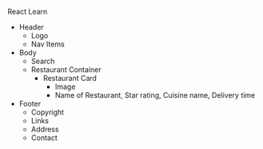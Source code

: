React Learn


 - Header
    - Logo
    - Nav Items
 - Body
    - Search
    - Restaurant Container
        - Restaurant Card
            - Image
            - Name of Restaurant, Star rating, Cuisine name, Delivery time
 - Footer
    - Copyright
    - Links
    - Address
    - Contact
